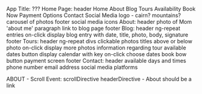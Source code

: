 App Title: ???
Home Page:
    header
        Home
        About
        Blog
        Tours
            Availability
            Book Now
                Payment Options
        Contact
            Social Media
    logo - cairn? mountains?
    carousel of photos
    footer
        social media icons
About:
    header
    photo of Mom
    'about me' paragraph
    link to blog page
    footer
Blog:
    header
    ng-repeat entries
    on-click display blog entry
        with date,
            title,
            photo,
            body,
            signature
    footer
Tours:
    header
    ng-repeat divs
    clickable photos
        titles above or below photo
    on-click display more photos
    information regarding tour
    available dates button
        display calendar with key
        on-click choose dates
        book bow button
            payment screen
    footer
Contact:
    header
    available days and times
    phone number
    email address
    social media platforms

ABOUT - Scroll Event:
    scrollDirective
    headerDirective - About should be a link